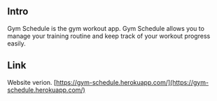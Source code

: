 ## Intro

Gym Schedule is the gym workout app. Gym Schedule allows you to manage your training routine and keep track of your workout progress easily.

## Link
Website verion.
[https://gym-schedule.herokuapp.com/](https://gym-schedule.herokuapp.com/)
